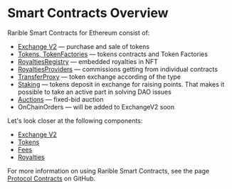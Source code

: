 # Smart Contracts Overview

Rarible Smart Contracts for Ethereum consist of:

* [Exchange V2](https://github.com/rarible/protocol-contracts/tree/master/exchange-v2) — purchase and sale of tokens
* [Tokens, TokenFactories](https://github.com/rarible/protocol-contracts/tree/master/tokens) — tokens contracts and Token Factories
* [RoyaltiesRegistry](https://github.com/rarible/protocol-contracts/tree/master/royalties-registry) — embedded royalties in NFT
* [RoyaltiesProviders](https://github.com/rarible/protocol-contracts/tree/master/royalties) — commissions getting from individual contracts
* [TransferProxy](https://github.com/rarible/protocol-contracts/tree/master/transfer-proxy) — token exchange according of the type
* [Staking](https://github.com/rarible/protocol-contracts/tree/master/staking) — tokens deposit in exchange for raising points. That makes it possible to take an active part in solving DAO issues
* [Auctions](https://github.com/rarible/protocol-contracts/tree/RPC-107-Auction/auction ) — fixed-bid auction
* OnChainOrders — will be added to ExchangeV2 soon

Let's look closer at the following components:

* [Exchange V2](exchangev2-overview.md)
* [Tokens](tokens.md)
* [Fees](fees.md)
* [Royalties](royalties.md)

For more information on using Rarible Smart Contracts, see the page [Protocol Contracts](https://github.com/rarible/protocol-contracts) on GitHub.